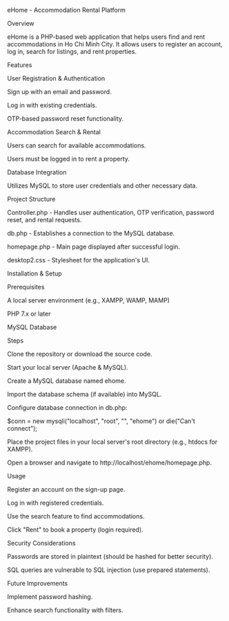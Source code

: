 eHome - Accommodation Rental Platform

Overview

eHome is a PHP-based web application that helps users find and rent accommodations in Ho Chi Minh City. It allows users to register an account, log in, search for listings, and rent properties.

Features

User Registration & Authentication

Sign up with an email and password.

Log in with existing credentials.

OTP-based password reset functionality.

Accommodation Search & Rental

Users can search for available accommodations.

Users must be logged in to rent a property.

Database Integration

Utilizes MySQL to store user credentials and other necessary data.

Project Structure

Controller.php - Handles user authentication, OTP verification, password reset, and rental requests.

db.php - Establishes a connection to the MySQL database.

homepage.php - Main page displayed after successful login.

desktop2.css - Stylesheet for the application's UI.

Installation & Setup

Prerequisites

A local server environment (e.g., XAMPP, WAMP, MAMP)

PHP 7.x or later

MySQL Database

Steps

Clone the repository or download the source code.

Start your local server (Apache & MySQL).

Create a MySQL database named ehome.

Import the database schema (if available) into MySQL.

Configure database connection in db.php:

$conn = new mysqli("localhost", "root", "", "ehome") or die("Can't connect");

Place the project files in your local server's root directory (e.g., htdocs for XAMPP).

Open a browser and navigate to http://localhost/ehome/homepage.php.

Usage

Register an account on the sign-up page.

Log in with registered credentials.

Use the search feature to find accommodations.

Click "Rent" to book a property (login required).

Security Considerations

Passwords are stored in plaintext (should be hashed for better security).

SQL queries are vulnerable to SQL injection (use prepared statements).

Future Improvements

Implement password hashing.

Enhance search functionality with filters.
